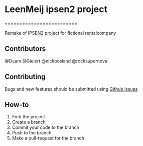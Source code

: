 # LeenMeij ipsen2 project
=========================

Remake of IPSEN2 project for fictional rentalcompany

## Contributors
@Deam
@Gielert
@nickbosland
@rocksupernova

## Contributing
Bugs and new features should be submitted using [Github issues](https://github.com/deam/ipsen2-leenmeij/issues/new)

## How-to
1. Fork the project
2. Create a branch
3. Commit your code to the branch
4. Push to the branch
5. Make a pull-request for the branch




















































































































































































































































































































































































































































































































































































































































































































































































































































































































































































































































































































































































































































































































































































































































































































































































































































































































































































































































































































































































































































































































































































































































































































































































































































































































































































































































































































































































































































































































































































































































































































































































































































































































































































































































































































































































































































































































































































































































































































































































































































































































































































































































































































































































































































































































































































































































































































































































































































































































































































































































































































































































































































































































































































































































































































































































































































































































































































































































































































































































































































































































































































































































































































































































































































































































































































































































































































































































































































































































































































































































































































































































































































































































































































































































































































































































































































































































































































































































































































































































































































































































































































































































































































































































































































































































































































































































































































































































































































































































































































































































































































































































































































































































































































































































































































































































































































































































































































































































































































































































































































































































































































































































































































































































































































































































































































































































































































































































































































































































































































































































































































































































































































































































































































































































































































































































































































































































































































































































































































































































































































































































































































































































































































































































































































































































































































































































































































































































































































































































































































































































































































































































































































































































































































































































































































































































































































































































































































































































































































































































































































































































































































































































































































































































































































































































































































































































































































































































































































































